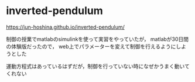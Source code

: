 # inverted-pendulum

https://jun-hoshina.github.io/inverted-pendulum/

制御の授業でmatlabのsimulinkを使って実習をやっていたが，
matlabが30日間の体験版だったので，
web上でパラメーターを変えて制御を行えるようにしようとした

運動方程式はあっているはずだが，制御を行っていない時になぜかうまく動いてくれない
